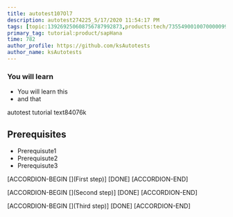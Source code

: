 ```yaml
---
title: autotest107Ol7
description: autotest274225_5/17/2020 11:54:17 PM
tags: [topic:139269250608756787992873,products:tech/73554900100700000996,tutorial:experience/advanced]
primary_tag: tutorial:product/sapHana
time: 782
author_profile: https://github.com/ksAutotests
author_name: ksAutotests
---
```

### You will learn
- You will learn this
- and that

autotest tutorial text84076k

## Prerequisites
- Prerequisute1
- Prerequisute2
- Prerequisute3

[ACCORDION-BEGIN [](First step)]
[DONE]
[ACCORDION-END]

[ACCORDION-BEGIN [](Second step)]
[DONE]
[ACCORDION-END]

[ACCORDION-BEGIN [](Third step)]
[DONE]
[ACCORDION-END]

